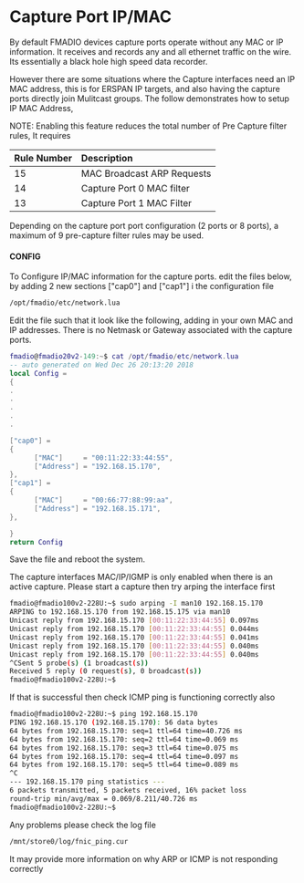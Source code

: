 # Capture Port IP/MAC

By default FMADIO devices capture ports operate without any MAC or IP information. It receives and records any and all ethernet traffic on the wire. Its essentially a black hole high speed data recorder. 

However there are some situations where the Capture interfaces need an IP MAC address, this is for ERSPAN IP targets, and also having the capture ports directly join Mulitcast groups. The follow demonstrates how to setup IP MAC Address,

NOTE: Enabling this feature reduces the total number of Pre Capture filter rules, It requires

| Rule Number | Description |
| :--- | :--- |
| 15 | MAC Broadcast ARP Requests  |
| 14 | Capture Port 0 MAC filter |
| 13 | Capture Port 1 MAC Filter |

Depending on the capture port port configuration \(2 ports or 8 ports\), a maximum of 9 pre-capture filter rules may be used.

#### CONFIG

To Configure IP/MAC information for the capture ports. edit the files below, by adding 2 new sections \["cap0"\] and \["cap1"\] i the configuration file

```bash
/opt/fmadio/etc/network.lua
```

Edit the file such that it look like the following, adding in your own MAC and IP addresses.  There is no Netmask or Gateway associated with the capture ports.

```lua
fmadio@fmadio20v2-149:~$ cat /opt/fmadio/etc/network.lua
-- auto generated on Wed Dec 26 20:13:20 2018
local Config =
{
.
.
.
.
.

["cap0"] =
{
      ["MAC"]     = "00:11:22:33:44:55",
      ["Address"] = "192.168.15.170",
},
["cap1"] =
{
      ["MAC"]     = "00:66:77:88:99:aa",
      ["Address"] = "192.168.15.171",
},

}
return Config
```

Save the file and reboot the system. 

The capture interfaces MAC/IP/IGMP is only enabled when there is an active capture. Please start a capture then try arping the interface first

```bash
fmadio@fmadio100v2-228U:~$ sudo arping -I man10 192.168.15.170
ARPING to 192.168.15.170 from 192.168.15.175 via man10
Unicast reply from 192.168.15.170 [00:11:22:33:44:55] 0.097ms
Unicast reply from 192.168.15.170 [00:11:22:33:44:55] 0.044ms
Unicast reply from 192.168.15.170 [00:11:22:33:44:55] 0.041ms
Unicast reply from 192.168.15.170 [00:11:22:33:44:55] 0.040ms
Unicast reply from 192.168.15.170 [00:11:22:33:44:55] 0.040ms
^CSent 5 probe(s) (1 broadcast(s))
Received 5 reply (0 request(s), 0 broadcast(s))
fmadio@fmadio100v2-228U:~$

```

If that is successful then check ICMP ping is functioning correctly also

```bash
fmadio@fmadio100v2-228U:~$ ping 192.168.15.170
PING 192.168.15.170 (192.168.15.170): 56 data bytes
64 bytes from 192.168.15.170: seq=1 ttl=64 time=40.726 ms
64 bytes from 192.168.15.170: seq=2 ttl=64 time=0.069 ms
64 bytes from 192.168.15.170: seq=3 ttl=64 time=0.075 ms
64 bytes from 192.168.15.170: seq=4 ttl=64 time=0.097 ms
64 bytes from 192.168.15.170: seq=5 ttl=64 time=0.089 ms
^C
--- 192.168.15.170 ping statistics ---
6 packets transmitted, 5 packets received, 16% packet loss
round-trip min/avg/max = 0.069/8.211/40.726 ms
fmadio@fmadio100v2-228U:~$

```

Any problems please check the log file 

```bash
/mnt/store0/log/fnic_ping.cur
```

It may provide more information on why ARP or ICMP is not responding correctly

